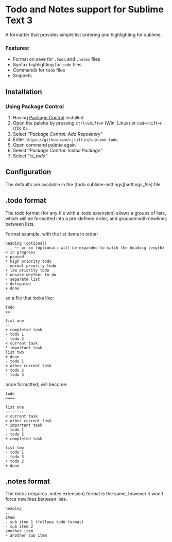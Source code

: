Todo and Notes support for Sublime Text 3
=========================================

A formatter that provides simple list ordering and highlighting for sublime.


### Features:

* Format on save for `.todo` and `.notes` files
* Syntax highlighting for `todo` files.
* Commands for `todo` files
* Snippets

Installation
------------

### Using Package Control

1. Having [Package Control](https://packagecontrol.io/installation) installed
2. Open the palette by pressing `Ctrl+Shift+P` (Win, Linux) or `Cmd+Shift+P` (OS X).
3. Select _"Package Control: Add Repository"_
4. Enter `https://github.com/cjtiffin/sublime-todo`
5. Open command palette again
6. Select _"Package Control: Install Package"_
7. Select _"ct_todo"_

## Configuration

The defaults are available in the [todo.sublime-settings][settings_file] file.


.todo format
------------

The todo format (for any file with a .todo extension) allows a groups of lists, which will be formatted into a pre-defined order, and grouped with newlines between lists.

Format example, with the list items in order:
```
heading (optional)
--, ~~ or == (optional: will be expanded to match the heading length)
< in progress
> paused
* high priority todo
- normal priority todo
• low priority todo
? unsure whether to do
« separate list
» delegated
+ done
```

so a file that looks like:

```
todo
==

list one
--
+ completed task
- todo 1
- todo 2
< current task
* important task
list two
+ done
- todo 1
< other current task
• todo 2
- todo 3
```

once formatted, will become:

```
todo
====

list one
--------
< current task
> other current task
* important task
- todo 1
- todo 2
+ completed task

list two
- todo 1
- todo 3
• todo 2
+ done

```

.notes format
-------------

The notes (requires .notes extension) format is the same, however it won't force newlines between lists.

```
heading
--
item
- sub item 1 (follows todo format)
- sub item 2
another item
- another sub item
```
